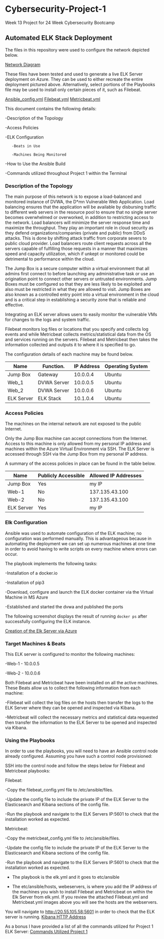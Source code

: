 # Cybersecurity-Project-1
Week 13 Project for 24 Week Cybersecurity Bootcamp

## Automated ELK Stack Deployment

The files in this repository were used to configure the network depicted below.

[Network Diagram](Images/Project_1_Network_Diagram_2.0.pdf)

These files have been tested and used to generate a live ELK Server deployment on Azure. They can be used to either recreate the entire deployment pictured above. Alternatively, select portions of the Playbooks file may be used to install only certain pieces of it, such as Filebeat.

[Ansible_config.yml](Playbooks/Ansible_config.yml)
[Filebeat.yml](Playbooks/Filebeat.yml)
[Metricbeat.yml](Playbooks/Metricbeat.yml) 

This document contains the following details:

-Description of the Topology 

-Access Policies

-ELK Configuration

       -Beats in Use
 
       -Machines Being Monitored
  
-How to Use the Ansible Build

-Commands utilized throughout Project 1 within the Terminal 

### Description of the Topology

The main purpose of this network is to expose a load-balanced and monitored instance of DVWA, the D*mn Vulnerable Web Application. Load balancing ensures that the application will be available by disbursing traffic to different web servers in the resource pool to ensure that no single server becomes overwhelmed or overworked, in addition to restricting access to the network. Load balancers will minimize the server response time and maximize the throughput. They play an important role in cloud security as they defend organizations/companies (private and public) from DDoS attacks. This is done by shifting attack traffic from corporate severs to public cloud provider. Load balancers route client requests across all the servers capable of fulfilling those requests in a manner that maximizes speed and capacity utilization, which if unkept or monitored could be detrimental to performance within the cloud.

The Jump Box is a secure computer within a virtual environment that all admins first connect to before launching any administrative task or use an origination point to connect other servers or untrusted environments. Jump Boxes must be configured so that they are less likely to be exploited and also must be restricted in what they are allowed to visit. Jump Boxes are also known as a controlled entry point into a virtual environment in the cloud and is a critical step in establishing a security zone that is reliable and effective.    

Integrating an ELK server allows users to easily monitor the vulnerable VMs for changes to the logs and system traffic. 

Filebeat monitors log files or locations that you specify and collects log events and while Metricbeat collects metrics/statistical data from the OS and services running on the servers. Filebeat and Metricbeat then takes the information collected and outputs it to where it is specified to go. 

The configuration details of each machine may be found below.

| Name      | Function.   | IP Address| Operating System|
|-----------|-------------|------------|--------------- |
| Jump Box  | Gateway     | 10.0.0.4   | Ubuntu         |
| Web_1     | DVWA Server | 10.0.0.5   | Ubuntu         |
| Web_2     | DVWA Server | 10.0.0.6   | Ubuntu         |
| ELK Server| ELK Stack   | 10.1.0.4   | Ubuntu         |

### Access Policies

The machines on the internal network are not exposed to the public Internet. 

Only the Jump Box machine can accept connections from the Internet. Access to this machine is only allowed from my personal IP address and machines within the Azure Virtual Environment via SSH. The ELK Server is accessed through SSH via the Jump Box from my personal IP address.

A summary of the access policies in place can be found in the table below.

| Name      | Publicly Accessible | Allowed IP Addresses   |
|-----------|---------------------|------------------------|
| Jump Box  | Yes                 | my IP                  |
| Web-1     | No                  | 137.135.43.100         |           
| Web-2     | No                  | 137.135.43.100         |                     
| ELK Server| Yes                 | my IP                  |

### Elk Configuration

Ansible was used to automate configuration of the ELK machine; no configuration was performed manually. This is advantageous because in automating the deployment we can set up numerous machines at one time in order to avoid having to write scripts on every machine where errors can occur. 

The playbook implements the following tasks:

-Installation of a docker.io

-Installation of pip3

-Download, configure and launch the ELK docker container via the Virtual Machine in MS Azure

-Established and started the dvwa and published the ports 


The following screenshot displays the result of running `docker ps` after successfully configuring the ELK instance.

[Creation of the Elk Server via Azure](Additional_Documents/Creation_of_ELK_Server_via_Azure.pdf)

### Target Machines & Beats

This ELK server is configured to monitor the following machines:

-Web-1 - 10.0.0.5

-Web-2 - 10.0.0.6

Both Filebeat and Metricbeat have been installed on all the active machines. These Beats allow us to collect the following information from each machine:

-Filebeat will collect the log files on the hosts then transfer the logs to the ELK Server where they can be opened and inspected via Kibana. 

-Metricbeat will collect the necessary metrics and statistical data requested then transfer the information to the ELK Server to be opened and inspected via Kibana. 

### Using the Playbooks

In order to use the playbooks, you will need to have an Ansible control node already configured. Assuming you have such a control node provisioned: 

SSH into the control node and follow the steps below for Filebeat and Metricbeat playbooks:

Filebeat:

-Copy the filebeat_config.yml file to /etc/ansible/files.

-Update the config file to include the private IP of the ELK Server to the Elasticsearch and Kibana sections of the config file. 

-Run the playbook and navigate to the ELK Servers IP:5601 to check that the installation worked as expected.

Metricbeat:

-Copy the metricbeat_config.yml file to /etc/ansible/files.

-Update the config file to include the private IP of the ELK Server to the Elasticsearch and Kibana sections of the config file. 

-Run the playbook and navigate to the ELK Servers IP:5601 to check that the installation worked as expected.


- The playbook is the elk.yml and it goes to etc/ansible

- The etc/ansible/hosts, webeservers, is where you add the IP address of the machines you wish to install Filebeat and Metricbeat on within the Elk Server from elk.yml. If you review the attached Filebeat.yml and Metricbeat.yml images above you will see the hosts are the webservers. 

You will navigate to http://20.55.105.58:5601 in order to check that the ELK server is running. 
[Kibana HTTP Address](Images/Kibana_HTTP_Address)

As a bonus I have provided a list of all the commands utilized for Project 1 ELK Server:
[Commands Utilized Project 1](Commands_Utilied/Creation-Deployment_for_ELK_Server.pdf)
